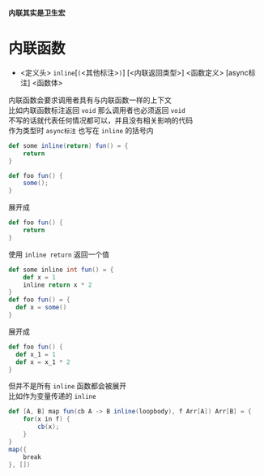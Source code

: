 **内联其实是卫生宏**  

# 内联函数
- <定义头> `inline`[`(`<其他标注>`)`] [<内联返回类型>] <函数定义> [async标注] <函数体>

内联函数会要求调用者具有与内联函数一样的上下文  
比如内联函数标注返回 `void` 那么调用者也必须返回 `void`  
不写的话就代表任何情况都可以，并且没有相关影响的代码    
作为类型时 `async标注` 也写在 `inline` 的括号内  

```scala
def some inline(return) fun() = { 
    return
}

def foo fun() {
    some();
}
```

展开成  

```scala
def foo fun() {
    return
}
```

使用 `inline return` 返回一个值  
```scala
def some inline int fun() = { 
    def x = 1
    inline return x * 2
} 
def foo fun() = {
  def x = some()
}
```

展开成  

```scala
def foo fun() {
  def x_1 = 1
  def x = x_1 * 2
}
```

但并不是所有 `inline` 函数都会被展开  
比如作为变量传递的 `inline` 

```scala
def [A, B] map fun(cb A -> B inline(loopbody), f Arr[A]) Arr[B] = {
    for(x in f) {
        cb(x);
    }
}
map({
    break
}, [])
```